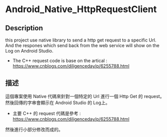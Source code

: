 # Android_Native_HttpRequestClient

## Description
this project use native library to send a http get request to a specific Url.
<br/>And the respones which send back from the web service will show on the Log on Android Studio.
<br/>
* The C++ request code is base on the artical : https://www.cnblogs.com/diligenceday/p/6255788.html

## 描述
這個專案使用 Native 代碼來針對一個特定的 Url 進行一個 Http Get 的 request。
<br/>然後回傳的字串會顯示在 Android Studio 的 Log上。
<br/>
* 主要 C++ 的 request 代碼是參考 : https://www.cnblogs.com/diligenceday/p/6255788.html

然後進行小部分修改而成的。
